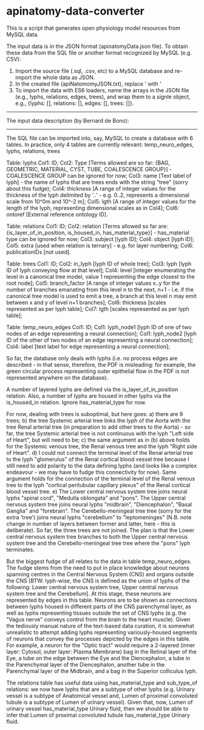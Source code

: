 # apinatomy-data-converter

This is a script that generates open physiology model resources from MySQL data.

The input data is in the JSON format (apinatomyData.json file).
To obtain these data from the SQL file or another format recognized by MySQL (e.g. CSV):

1) Import the source file (.sql, .csv, etc) to a MySQL database and re-import the whole data as JSON.
2) In the created file (apiNatomomyJSON.txt), replace \' with '
3) To import the data with ES6 loaders, name the arrays in the JSON file (e.g., lyphs, relations, edges, trees),
 	and wrap them to a signle object, e.g., {lyphs: [], relations: [], edges: [], trees: []}.


************************************************
The input data description (by Bernard de Bono):
************************************************

The SQL file can be imported into, say, MySQL to create a database with 6 tables. In practice, only 4 tables are currently relevant: temp_neuro_edges, lyphs, relations, trees

Table: lyphs
Col1: ID;
Col2: Type [Terms allowed are so far: {BAG, GEOMETRIC, MATERIAL, CYST, TUBE, COALESCENCE GROUP}] - COALESCENCE GROUP can be ignored for now;
Col3: name [Text label of lyph] - the name of lyphs that are trees ends with the string "tree" (sorry about this fudge);
Col4: thickness [A range of integer values for the thickness of the lyph delimited by '..' - e.g. 0..2, represents a dimensional scale from 10^0m and 10^-2 m];
Col5: lgth [A range of integer values for the length of the lyph, representing dimensional scales as in Col4];
Col6: ontoref [External reference ontology ID].

Table: relations
Col1: ID;
Col2: relation [Terms allowed so far are: {is_layer_of_in_position, is_housed_in, has_material_type}] - has_material type can be ignored for now;
Col3: subject [lyph ID];
Col4: object [lyph ID];
Col5: extra [used when relation is ternary] - e.g. for layer numbering;
Col6: publicationIDs [not used].

Table: trees
Col1: ID;
Col2: in_lyph [lyph ID of whole tree];
Col3: lyph [lyph ID of lyph conveying flow at that level];
Col4: level [integer enumerating the level in a canonical tree model, value 1 representing the edge closest to the root node];
Col5: branch_factor [A range of integer values x..y for the number of branches emanating from this level n to the next, n+1 - i.e. if the canonical tree model is used to emit a tree, a branch at this level n may emit between x and y of level n+1 branches];
Col6: thickness [scales represented as per lyph table];
Col7: lgth [scales represented as per lyph table];

Table: temp_neuro_edges
Col1: ID;
Col1: lyph_node1 [lyph ID of one of two nodes of an edge representing a neural connection];
Col1: lyph_node2 [lyph ID of the other of two nodes of an edge representing a neural connection];
Col4: label [text label for edge representing a neural connection];

So far, the database only deals with lyphs (i.e. no process edges are described - in that sense, therefore, the PDF is misleading: for example, the green circular process representing outer epithelial flow in the PDF is not represented anywhere on the database).

A number of layered lyphs are defined via the is_layer_of_in_position relation. Also, a number of lyphs are housed in other lyphs via the is_housed_in relation. Ignore has_material_type for now.

For now, dealing with trees is suboptimal, but here goes:
a) there are 9 trees;
b) the tree Systemic arterial tree links the lyph of the Aorta with the tree Renal arterial tree (in preparation to add other trees to the Aorta) - so far, the tree Systemic arterial tree is not continuous with the lyph "Left side of Heart", but will need to be;
c) the same argument as in (b) above holds for the Systemic venous tree, the Renal venous tree and the lyph "Right side of Heart".
d) I could not connect the terminal level of the Renal arterial tree to the lyph "glomerulus" of the Renal cortical blood vessel tree because I still need to add polarity to the data defining lyphs (and looks like a complex endeavour - we may have to fudge this connectivity for now). Same argument holds for the connection of the terminal level of the Renal venous tree to the lyph "cortical peritubular capillary plexus" of the Renal cortical blood vessel tree.
e) The Lower central nervous system tree joins neural lyphs "spinal cord", "Medulla oblongata" and "pons". The Upper central nervous system tree joins neural lyphs "midbrain", "Diencephalon", "Basal Ganglia" and "forebrain". The Cerebello-meningeal tree tree (sorry for the extra 'tree') joins neural lyphs "cerebellum" to "leptomeninges" (N.B. note change in number of layers between former and latter, here - this is deliberate).  So far, the three trees are not joined. The plan is that the Lower central nervous system tree branches to both the Upper central nervous system tree and the Cerebello-meningeal tree tree where the "pons" lyph terminates.

But the biggest fudge of all relates to the data in table temp_neuro_edges. The fudge stems from the need to put in place knowledge about neurons spanning centres in the Central Nervous System (CNS) and organs outside the CNS [BTW: lyph-wise, the CNS is defined as the union of lyphs of the following:  Lower central nervous system tree, Upper central nervous system tree and the Cerebellum]. At this stage, these neurons are represented by edges in this table. Neurons are to be shown as connections between lyphs housed in different parts of the CNS parenchymal layer, as well as lyphs representing tissues outside the set of CNS lyphs (e.g. the "Vagus nerve" conveys control from the brain to the heart muscle). Given the tediously manual nature of the text-based data curation, it is somewhat unrealistic to attempt adding lyphs representing variously-housed segments of neurons that convey the processes depicted by the edges in this table. For example, a neuron for the "Optic tract" would require a 2-layered (inner layer: Cytosol, outer layer: Plasma Membrane) bag in the Retinal layer of the Eye, a tube on the edge between the Eye and the Diencephalon, a tube in the Parenchymal layer of the Diencephalon, another tube in the Parenchymal layer of the Midbrain, and a bag in the Superior colliculus lyph.

The relations table has useful data using has_material_type and sub_type_of relations: we now have lyphs that are a subtype of other lyphs (e.g. Urinary vessel is a subtype of Anatomical vessel and, Lumen of proximal convoluted tubule is a subtype of Lumen of urinary vessel). Given that, now, Lumen of urinary vessel has_material_type Urinary fluid, then we should be able to infer that Lumen of proximal convoluted tubule has_material_type Urinary fluid.

